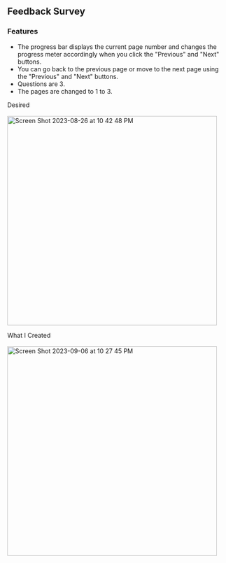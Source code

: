 ## Feedback Survey

### Features

- The progress bar displays the current page number and changes the progress meter accordingly when you click the "Previous" and "Next" buttons.
- You can go back to the previous page or move to the next page using the "Previous" and "Next" buttons.
- Questions are 3.
- The pages are changed to 1 to 3.

Desired<br><br>
<img width="479" alt="Screen Shot 2023-08-26 at 10 42 48 PM" src="https://github.com/eobcre/feedback-survey/assets/88697509/63682f92-327a-481c-951c-117ad5cfd3ca">

What I Created<br><br>
<img width="479" alt="Screen Shot 2023-09-06 at 10 27 45 PM" src="https://github.com/eobcre/feedback-survey/assets/88697509/30531e84-8759-48cd-8eba-e1370b90b4d1">
